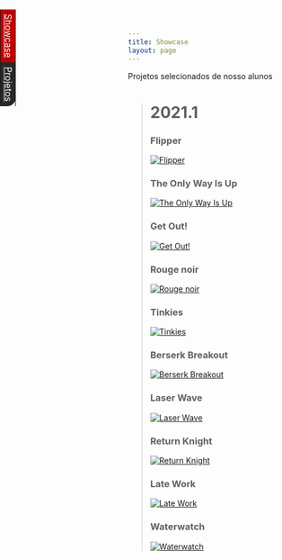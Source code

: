 ```yaml
---
title: Showcase
layout: page
---
```


<div class="projectSwitch" style="position: fixed; top:0; left:0; transform:
	rotate(90deg); transform-origin: bottom left; background: #282828;
	border-radius: 15px 15px 0 0; color:white; font-size:12pt">
	<table style="margin:0">
		<tr> 
				<td style="background:#b00; border:0">
						<a href="#" style="color:white">Showcase</a>
				</td>
				<td style="border-radius: 0 15px 0 0; border:0">
						<a href="#" style="color:white">Projetos</a>
				</td>
		</tr>
	</table>
</div>
Projetos selecionados de nosso alunos

<!--{:.acordeon .open}-->
> # 2021.1
>
> ### Flipper
>
> [![Flipper](https://img.itch.zone/aW1nLzYxODA5MzkucG5n/original/2SleDn.png)](https://giovannasc.itch.io/flipper)
>
> ### The Only Way Is Up
>
> [![The Only Way Is Up](https://img.itch.zone/aW1nLzYxNzM3NjMucG5n/original/oh61Wi.png)](https://pedrotramos.itch.io/the-only-way-is-up)
>
> ### Get Out!
>
> [![Get Out!](https://img.itch.zone/aW1nLzYxODAxNzMucG5n/original/vA31JI.png)](https://lucaslealvale.itch.io/get-out)
>
> ### Rouge noir
>
> [![Rouge noir](https://img.itch.zone/aW1nLzYxODcwOTEuZ2lm/original/8C0b2D.gif)](https://gubebra.itch.io/rouge-noir)
>
> ### Tinkies
>
> [![Tinkies](https://img.itch.zone/aW1nLzYxODc1MjgucG5n/original/snw1hs.png)](https://mikomoares.itch.io/tinkies)
>
> ### Berserk Breakout
>
> [![Berserk Breakout](https://img.itch.zone/aW1nLzUzMTIxNDEucG5n/original/l6Ua8b.png)](https://gubebra.itch.io/berserkbreakout)
>
> ### Laser Wave
>
> [![Laser Wave](https://img.itch.zone/aW1nLzU0MzkyNzcucG5n/original/X%2FM4wJ.png)](https://mikomoares.itch.io/laser-wave)
>
> ### Return Knight
>
> [![Return Knight](https://img.itch.zone/aW1nLzU3NTkwMjgucG5n/original/M1yQ5M.png)](https://emanuellemoco.itch.io/return-knight)
>
> ### Late Work
>
> [![Late Work](https://img.itch.zone/aW1nLzU5MjA2MDUucG5n/original/3Lx%2Bjc.png)](https://gubebra.itch.io/late-work)
>
>
> ### Waterwatch
>
> [![Waterwatch](https://img.itch.zone/aW1nLzU4OTA4MzQucG5n/original/T%2F%2FGlr.png)](https://thiagovcs.itch.io/waterwatch)


<!--{:.acordeon .open}-->
<!-- # 2020.2-->
